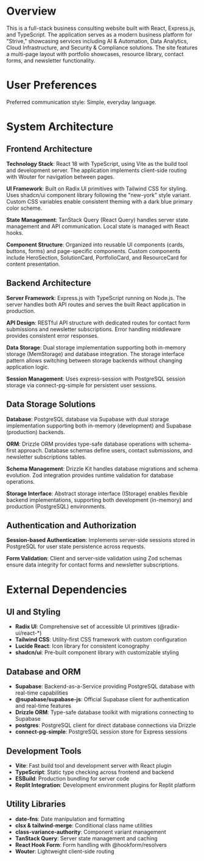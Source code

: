 # Overview

This is a full-stack business consulting website built with React, Express.js, and TypeScript. The application serves as a modern business platform for "Strive," showcasing services including AI & Automation, Data Analytics, Cloud Infrastructure, and Security & Compliance solutions. The site features a multi-page layout with portfolio showcases, resource library, contact forms, and newsletter functionality.

# User Preferences

Preferred communication style: Simple, everyday language.

# System Architecture

## Frontend Architecture

**Technology Stack**: React 18 with TypeScript, using Vite as the build tool and development server. The application implements client-side routing with Wouter for navigation between pages.

**UI Framework**: Built on Radix UI primitives with Tailwind CSS for styling. Uses shadcn/ui component library following the "new-york" style variant. Custom CSS variables enable consistent theming with a dark blue primary color scheme.

**State Management**: TanStack Query (React Query) handles server state management and API communication. Local state is managed with React hooks.

**Component Structure**: Organized into reusable UI components (cards, buttons, forms) and page-specific components. Custom components include HeroSection, SolutionCard, PortfolioCard, and ResourceCard for content presentation.

## Backend Architecture

**Server Framework**: Express.js with TypeScript running on Node.js. The server handles both API routes and serves the built React application in production.

**API Design**: RESTful API structure with dedicated routes for contact form submissions and newsletter subscriptions. Error handling middleware provides consistent error responses.

**Data Storage**: Dual storage implementation supporting both in-memory storage (MemStorage) and database integration. The storage interface pattern allows switching between storage backends without changing application logic.

**Session Management**: Uses express-session with PostgreSQL session storage via connect-pg-simple for persistent user sessions.

## Data Storage Solutions

**Database**: PostgreSQL database via Supabase with dual storage implementation supporting both in-memory (development) and Supabase (production) backends.

**ORM**: Drizzle ORM provides type-safe database operations with schema-first approach. Database schemas define users, contact submissions, and newsletter subscriptions tables.

**Schema Management**: Drizzle Kit handles database migrations and schema evolution. Zod integration provides runtime validation for database operations.

**Storage Interface**: Abstract storage interface (IStorage) enables flexible backend implementations, supporting both development (in-memory) and production (PostgreSQL) environments.

## Authentication and Authorization

**Session-based Authentication**: Implements server-side sessions stored in PostgreSQL for user state persistence across requests.

**Form Validation**: Client and server-side validation using Zod schemas ensure data integrity for contact forms and newsletter subscriptions.

# External Dependencies

## UI and Styling

- **Radix UI**: Comprehensive set of accessible UI primitives (@radix-ui/react-*)
- **Tailwind CSS**: Utility-first CSS framework with custom configuration
- **Lucide React**: Icon library for consistent iconography
- **shadcn/ui**: Pre-built component library with customizable styling

## Database and ORM

- **Supabase**: Backend-as-a-Service providing PostgreSQL database with real-time capabilities
- **@supabase/supabase-js**: Official Supabase client for authentication and real-time features
- **Drizzle ORM**: Type-safe database toolkit with migrations connecting to Supabase
- **postgres**: PostgreSQL client for direct database connections via Drizzle
- **connect-pg-simple**: PostgreSQL session store for Express sessions

## Development Tools

- **Vite**: Fast build tool and development server with React plugin
- **TypeScript**: Static type checking across frontend and backend
- **ESBuild**: Production bundling for server code
- **Replit Integration**: Development environment plugins for Replit platform

## Utility Libraries

- **date-fns**: Date manipulation and formatting
- **clsx & tailwind-merge**: Conditional class name utilities
- **class-variance-authority**: Component variant management
- **TanStack Query**: Server state management and caching
- **React Hook Form**: Form handling with @hookform/resolvers
- **Wouter**: Lightweight client-side routing